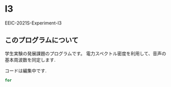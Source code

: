 # I3
EEIC-2021S-Experiment-I3

## このプログラムについて
学生実験の発展課題のプログラムです。
電力スペクトル密度を利用して、音声の基本周波数を同定します.

コードは編集中です.

```c
for
```

